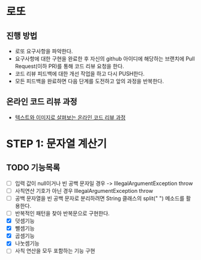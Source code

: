 # 로또
## 진행 방법
* 로또 요구사항을 파악한다.
* 요구사항에 대한 구현을 완료한 후 자신의 github 아이디에 해당하는 브랜치에 Pull Request(이하 PR)를 통해 코드 리뷰 요청을 한다.
* 코드 리뷰 피드백에 대한 개선 작업을 하고 다시 PUSH한다.
* 모든 피드백을 완료하면 다음 단계를 도전하고 앞의 과정을 반복한다.

## 온라인 코드 리뷰 과정
* [텍스트와 이미지로 살펴보는 온라인 코드 리뷰 과정](https://github.com/next-step/nextstep-docs/tree/master/codereview)

# STEP 1: 문자열 계산기
## TODO 기능목록
* [ ] 입력 값이 null이거나 빈 공백 문자일 경우 -> IllegalArgumentException throw
* [ ] 사칙연산 기호가 아닌 경우 IllegalArgumentException throw
* [ ] 공백 문자열을 빈 공백 문자로 분리하려면 String 클래스의 split(" ") 메소드를 활용한다.
* [ ] 반복적인 패턴을 찾아 반복문으로 구현한다.
* [X] 덧셈기능
* [X] 뺄셈기능
* [X] 곱셈기능
* [X] 나눗셈기능
* [ ] 사칙 연산을 모두 포함하는 기능 구현
